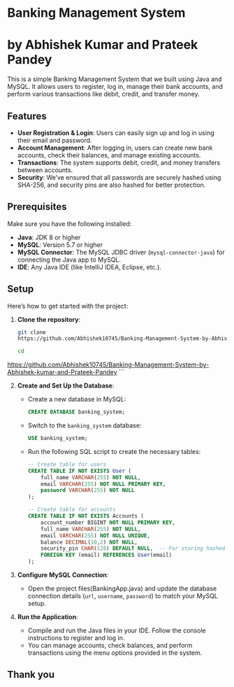 # Banking Management System 
# by Abhishek Kumar and Prateek Pandey

This is a simple Banking Management System that we built using Java and MySQL. It allows users to register, log in, manage their bank accounts, and perform various transactions like debit, credit, and transfer money.

## Features

- **User Registration & Login**: Users can easily sign up and log in using their email and password.
- **Account Management**: After logging in, users can create new bank accounts, check their balances, and manage existing accounts.
- **Transactions**: The system supports debit, credit, and money transfers between accounts.
- **Security**: We’ve ensured that all passwords are securely hashed using SHA-256, and security pins are also hashed for better protection.

## Prerequisites

Make sure you have the following installed:

- **Java**: JDK 8 or higher
- **MySQL**: Version 5.7 or higher
- **MySQL Connector**: The MySQL JDBC driver (`mysql-connector-java`) for connecting the Java app to MySQL.
- **IDE**: Any Java IDE (like IntelliJ IDEA, Eclipse, etc.).

## Setup

Here’s how to get started with the project:

1. **Clone the repository**:
    ```bash
    git clone
    https://github.com/Abhishek10745/Banking-Management-System-by-Abhishek-kumar-and-Prateek-Pandey
    
    cd
https://github.com/Abhishek10745/Banking-Management-System-by-Abhishek-kumar-and-Prateek-Pandey
    ```

2. **Create and Set Up the Database**:
    - Create a new database in MySQL:
        ```sql
        CREATE DATABASE banking_system;
        ```
    - Switch to the `banking_system` database:
        ```sql
        USE banking_system;
        ```
    - Run the following SQL script to create the necessary tables:
        ```sql
        -- Create table for users
        CREATE TABLE IF NOT EXISTS User (
            full_name VARCHAR(255) NOT NULL,
            email VARCHAR(255) NOT NULL PRIMARY KEY,
            password VARCHAR(255) NOT NULL
        );

        -- Create table for accounts
        CREATE TABLE IF NOT EXISTS Accounts (
            account_number BIGINT NOT NULL PRIMARY KEY,
            full_name VARCHAR(255) NOT NULL,
            email VARCHAR(255) NOT NULL UNIQUE,
            balance DECIMAL(10,2) NOT NULL,
            security_pin CHAR(128) DEFAULT NULL,  -- For storing hashed security pin (SHA-256)
            FOREIGN KEY (email) REFERENCES User(email)
        );
        ```

3. **Configure MySQL Connection**:
    - Open the project files(BankingApp.java) and update the database connection details (`url`, `username`, `password`) to match your MySQL setup.

4. **Run the Application**:
    - Compile and run the Java files in your IDE. Follow the console instructions to register and log in.
    - You can manage accounts, check balances, and perform transactions using the menu options provided in the system.

## Thank you

